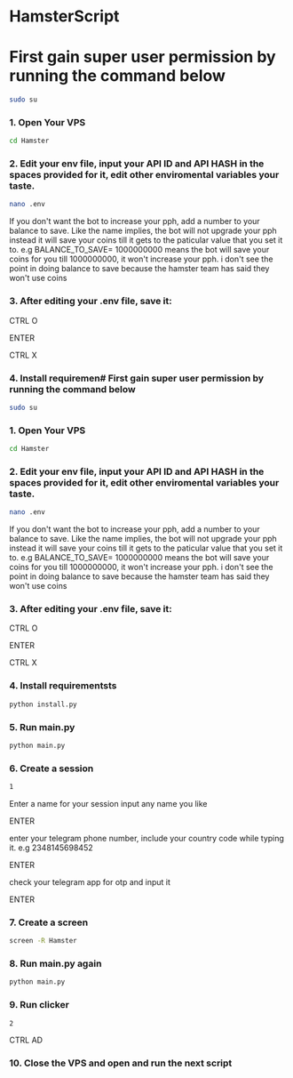# HamsterScript
# First gain  super user permission by running the command below
```sh
sudo su
```
### 1. Open Your VPS
```sh
cd Hamster
```
### 2. Edit your env file, input your API ID and API HASH in the spaces provided for it, edit other enviromental variables your taste.
```sh
nano .env
```
If you don't want the bot to increase your pph, add a number to your balance to save. Like the name implies, the bot will not upgrade your pph instead it will save your coins till it gets to the paticular value that you set it to. e.g BALANCE_TO_SAVE= 1000000000 means the bot will save your coins for you till 1000000000, it won't increase your pph. i don't see the point in doing balance to save because the hamster team has said they won't use coins 

### 3. After editing your .env file, save it:
CTRL O

ENTER 

CTRL X
### 4. Install requiremen# First gain  super user permission by running the command below
```sh
sudo su
```
### 1. Open Your VPS
```sh
cd Hamster
```
### 2. Edit your env file, input your API ID and API HASH in the spaces provided for it, edit other enviromental variables your taste.
```sh
nano .env
```
If you don't want the bot to increase your pph, add a number to your balance to save. Like the name implies, the bot will not upgrade your pph instead it will save your coins till it gets to the paticular value that you set it to. e.g BALANCE_TO_SAVE= 1000000000 means the bot will save your coins for you till 1000000000, it won't increase your pph. i don't see the point in doing balance to save because the hamster team has said they won't use coins 

### 3. After editing your .env file, save it:
CTRL O

ENTER 

CTRL X
### 4. Install requirementsts
```sh
python install.py
```
### 5. Run main.py
```sh
python main.py
```
### 6. Create a session
```sh
1
```
Enter a name for your session input any name you like

ENTER

enter your telegram phone number, include your country code while typing it. e.g 2348145698452

ENTER

check your telegram app for otp and input it

ENTER
### 7. Create a screen
```sh
screen -R Hamster
```
### 8. Run main.py again
```sh
python main.py
```
### 9. Run clicker
```sh
2
```
CTRL AD
### 10. Close the VPS and open and run the next script



